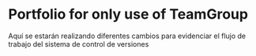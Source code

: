 # Portfolio for only use of TeamGroup

Aquí se estarán realizando diferentes cambios para evidenciar el flujo de trabajo del sistema de control de versiones
